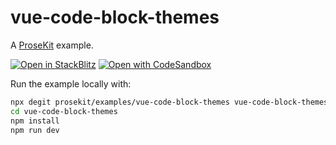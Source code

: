 # vue-code-block-themes

A [ProseKit](https://prosekit.dev) example.

[![Open in StackBlitz](https://developer.stackblitz.com/img/open_in_stackblitz.svg)](https://stackblitz.com/github/prosekit/examples/tree/master/vue-code-block-themes)
[![Open with CodeSandbox](https://assets.codesandbox.io/github/button-edit-lime.svg)](https://codesandbox.io/p/sandbox/github/prosekit/examples/tree/master/vue-code-block-themes)

Run the example locally with:

```bash
npx degit prosekit/examples/vue-code-block-themes vue-code-block-themes
cd vue-code-block-themes
npm install
npm run dev
```
